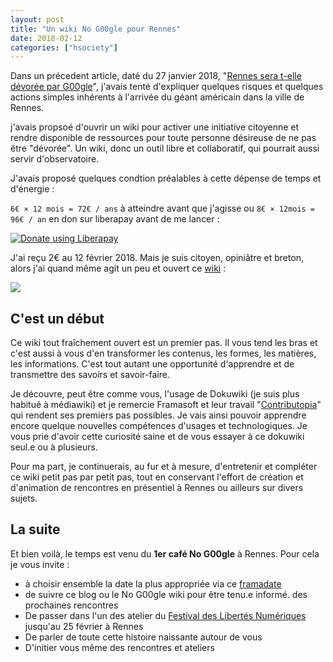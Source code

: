 ```yaml
---
layout: post
title: "Un wiki No G00gle pour Rennes"
date: 2018-02-12
categories: ["hsociety"]
---
```


Dans un précedent article, daté du 27 janvier 2018, "[Rennes sera t-elle dévorée par G00gle](https://github.com/XavCC/xavcc.github.io/blob/master/_posts/2018-01-27-rennes.md)", j'avais tenté d'expliquer quelques risques et quelques actions simples inhérents à l'arrivée du géant américain dans la ville de Rennes.

j'avais propsoé d'ouvrir un wiki pour activer une initiative citoyenne et rendre disponible de ressources pour toute personne désireuse de ne pas être "dévorée". Un wiki, donc un outil libre et collaboratif, qui pourrait aussi servir d'observatoire.

J'avais proposé quelques condtion préalables à cette dépense de temps et d'énergie :

`6€ × 12 mois = 72€ / ans` à atteindre avant que j'agisse ou `8€ × 12mois = 96€ / an` en don sur liberapay avant de me lancer :

<noscript><a href="https://liberapay.com/Xav.CC/donate"><img alt="Donate using Liberapay" src="https://liberapay.com/assets/widgets/donate.svg"></a></noscript>

J'ai reçu 2€ au 12 février 2018. Mais je suis citoyen, opiniâtre et breton, alors j'ai quand même agit un peu et ouvert ce [wiki](https://no-google.frama.wiki/start) :

![](https://framapic.org/AKDCi9xfzjfz/ZZqwyK2GKiNi)

## C'est un début

Ce wiki tout fraîchement ouvert est un premier pas. Il vous tend les bras et c'est aussi à vous d'en transformer les contenus, les formes, les matières, les informations. C'est tout autant une opportunité d'apprendre et de transmettre des savoirs et savoir-faire.

Je découvre, peut être comme vous, l'usage de Dokuwiki (je suis plus habitué à médiawiki) et je remercie Framasoft et  leur travail "[Contributopia](https://contributopia.org/fr/home/)" qui rendent ses premiers pas possibles. Je vais ainsi pouvoir apprendre encore quelque nouvelles compétences d'usages et technologiques. Je vous prie d'avoir cette curiosité saine et de vous essayer à ce dokuwiki seul.e ou à plusieurs.

Pour ma part, je continuerais, au fur et à mesure, d'entretenir et compléter ce wiki petit pas par petit pas, tout en conservant l'effort de création et d'animation de rencontres en présentiel à Rennes ou ailleurs sur divers sujets.

## La suite

Et bien voilà, le temps est venu du **1er café No G00gle** à Rennes. Pour cela je vous invite :
+ à choisir ensemble la date la plus appropriée via ce [framadate](https://framadate.org/DEvJpMqiFnGCM4tE)
+ de suivre ce blog ou le No G00gle wiki pour être tenu.e informé. des prochaines rencontres
+ De passer dans l'un des atelier du [Festival des Libertés Numériques](https://fdln.insa-rennes.fr/) jusqu'au 25 février à Rennes
+ De parler de toute cette histoire naissante autour de vous
+ D'initier vous même des rencontres et ateliers
